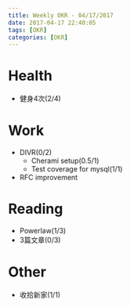 ```yaml
---
title: Weekly OKR - 04/17/2017
date: 2017-04-17 22:40:05
tags: [OKR]
categories: [OKR]
---
```


# Health
* 健身4次(2/4)

# Work
* DIVR(0/2)
    * Cherami setup(0.5/1)
    * Test coverage for mysql(1/1)
* RFC improvement

# Reading
* Powerlaw(1/3)
* 3篇文章(0/3)

# Other
* 收拾新家(1/1)







